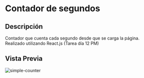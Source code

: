 # Contador de segundos

## Descripción

Contador que cuenta cada segundo desde que se carga la página. Realizado utilizando React.js (Tarea día 12 PM)

## Vista Previa

![simple-counter](https://user-images.githubusercontent.com/48163915/59730371-1fabde00-9210-11e9-9d7c-ace3479a81f5.gif)
